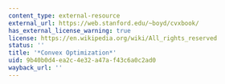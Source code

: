 ```yaml
---
content_type: external-resource
external_url: https://web.stanford.edu/~boyd/cvxbook/
has_external_license_warning: true
license: https://en.wikipedia.org/wiki/All_rights_reserved
status: ''
title: '*Convex Optimization*'
uid: 9b40b0d4-ea2c-4e32-a47a-f43c6a0c2ad0
wayback_url: ''
---
```


